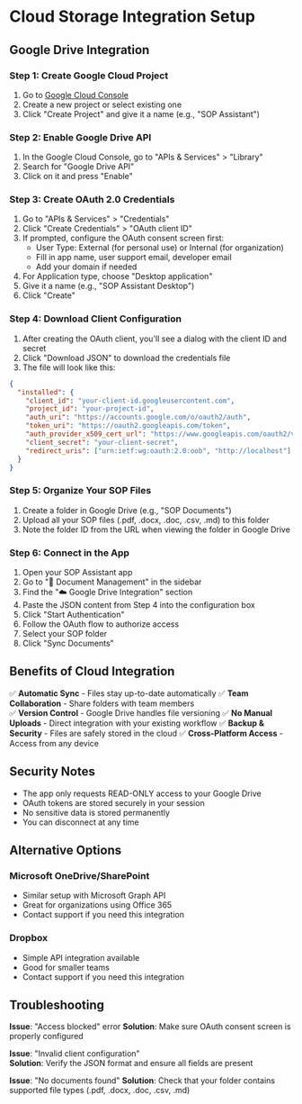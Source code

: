# Cloud Storage Integration Setup

## Google Drive Integration

### Step 1: Create Google Cloud Project
1. Go to [Google Cloud Console](https://console.cloud.google.com/)
2. Create a new project or select existing one
3. Click "Create Project" and give it a name (e.g., "SOP Assistant")

### Step 2: Enable Google Drive API
1. In the Google Cloud Console, go to "APIs & Services" > "Library"
2. Search for "Google Drive API"
3. Click on it and press "Enable"

### Step 3: Create OAuth 2.0 Credentials
1. Go to "APIs & Services" > "Credentials"
2. Click "Create Credentials" > "OAuth client ID"
3. If prompted, configure the OAuth consent screen first:
   - User Type: External (for personal use) or Internal (for organization)
   - Fill in app name, user support email, developer email
   - Add your domain if needed
4. For Application type, choose "Desktop application"
5. Give it a name (e.g., "SOP Assistant Desktop")
6. Click "Create"

### Step 4: Download Client Configuration
1. After creating the OAuth client, you'll see a dialog with the client ID and secret
2. Click "Download JSON" to download the credentials file
3. The file will look like this:
```json
{
  "installed": {
    "client_id": "your-client-id.googleusercontent.com",
    "project_id": "your-project-id",
    "auth_uri": "https://accounts.google.com/o/oauth2/auth",
    "token_uri": "https://oauth2.googleapis.com/token",
    "auth_provider_x509_cert_url": "https://www.googleapis.com/oauth2/v1/certs",
    "client_secret": "your-client-secret",
    "redirect_uris": ["urn:ietf:wg:oauth:2.0:oob", "http://localhost"]
  }
}
```

### Step 5: Organize Your SOP Files
1. Create a folder in Google Drive (e.g., "SOP Documents")
2. Upload all your SOP files (.pdf, .docx, .doc, .csv, .md) to this folder
3. Note the folder ID from the URL when viewing the folder in Google Drive

### Step 6: Connect in the App
1. Open your SOP Assistant app
2. Go to "📁 Document Management" in the sidebar
3. Find the "☁️ Google Drive Integration" section
4. Paste the JSON content from Step 4 into the configuration box
5. Click "Start Authentication"
6. Follow the OAuth flow to authorize access
7. Select your SOP folder
8. Click "Sync Documents"

## Benefits of Cloud Integration

✅ **Automatic Sync** - Files stay up-to-date automatically
✅ **Team Collaboration** - Share folders with team members  
✅ **Version Control** - Google Drive handles file versioning
✅ **No Manual Uploads** - Direct integration with your existing workflow
✅ **Backup & Security** - Files are safely stored in the cloud
✅ **Cross-Platform Access** - Access from any device

## Security Notes

- The app only requests READ-ONLY access to your Google Drive
- OAuth tokens are stored securely in your session
- No sensitive data is stored permanently
- You can disconnect at any time

## Alternative Options

### Microsoft OneDrive/SharePoint
- Similar setup with Microsoft Graph API
- Great for organizations using Office 365
- Contact support if you need this integration

### Dropbox
- Simple API integration available
- Good for smaller teams
- Contact support if you need this integration

## Troubleshooting

**Issue**: "Access blocked" error
**Solution**: Make sure OAuth consent screen is properly configured

**Issue**: "Invalid client configuration"  
**Solution**: Verify the JSON format and ensure all fields are present

**Issue**: "No documents found"
**Solution**: Check that your folder contains supported file types (.pdf, .docx, .doc, .csv, .md)